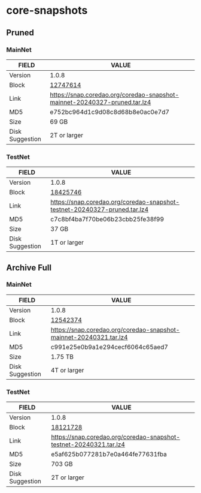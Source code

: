 # core-snapshots

## Pruned

### MainNet

| FIELD      | VALUE |
| ----------- | ----------- |
| Version      | 1.0.8       |
| Block   | [12747614](https://scan.coredao.org/block/12747614)  |
| Link | https://snap.coredao.org/coredao-snapshot-mainnet-20240327-pruned.tar.lz4 |
| MD5 | e752bc964d1c9d08c8d68b8e0ac0e7d7 |
| Size | 69 GB |
| Disk Suggestion | 2T or larger |

### TestNet

| FIELD      | VALUE |
| ----------- | ----------- |
| Version      | 1.0.8       |
| Block   | [18425746](https://scan.test.btcs.network/block/18425746)  |
| Link | https://snap.coredao.org/coredao-snapshot-testnet-20240327-pruned.tar.lz4 |
| MD5 | c7c8bf4ba7f70be06b23cbb25fe38f99 |
| Size | 37 GB |
| Disk Suggestion | 1T or larger |


## Archive Full

### MainNet

| FIELD      | VALUE |
| ----------- | ----------- |
| Version      | 1.0.8       |
| Block   | [12542374](https://scan.coredao.org/block/12542374)  |
| Link | https://snap.coredao.org/coredao-snapshot-mainnet-20240321.tar.lz4 |
| MD5 | c991e25e0b9a1e294cecf6064c65aed7 |
| Size | 1.75 TB |
| Disk Suggestion | 4T or larger |

### TestNet

| FIELD      | VALUE |
| ----------- | ----------- |
| Version      | 1.0.8       |
| Block   | [18121728](https://scan.test.btcs.network/block/18121728)  |
| Link | https://snap.coredao.org/coredao-snapshot-testnet-20240321.tar.lz4 |
| MD5 | e5af625b077281b7e0a464fe77631fba |
| Size | 703 GB |
| Disk Suggestion | 2T or larger |
